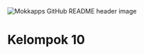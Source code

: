 <img src="(https://github.com/RizkyFirmansyah-com/-PROJECT-GAME-JAVAFX-Kelompok10/blob/main/tim.png)" alt="Mokkapps GitHub README header image">


# Kelompok 10


